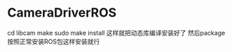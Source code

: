 # CameraDriverROS

  cd libcam
  make
  sudo make install
  这样就把动态库编译安装好了
  然后package按照正常安装ROS包这样安装就行
